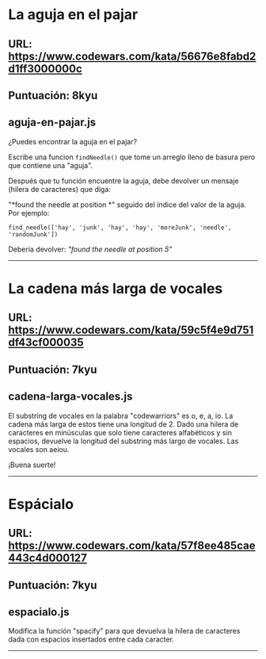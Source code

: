 # La aguja en el pajar

## URL: https://www.codewars.com/kata/56676e8fabd2d1ff3000000c

## Puntuación: 8kyu

## aguja-en-pajar.js

¿Puedes encontrar la aguja en el pajar?

Escribe una funcion `findNeedle()` que tome un arreglo lleno de basura pero que contiene una "aguja".

Después que tu función encuentre la aguja, debe devolver un mensaje (hilera de caracteres) que diga:

"*found the needle at position *" seguido del índice del valor de la aguja. Por ejemplo:

```find_needle(['hay', 'junk', 'hay', 'hay', 'moreJunk', 'needle', 'randomJunk'])```

Debería devolver: *"found the needle at position 5"*

---


# La cadena más larga de vocales

## URL: https://www.codewars.com/kata/59c5f4e9d751df43cf000035

## Puntuación: 7kyu

## cadena-larga-vocales.js

El substring de vocales en la palabra "codewarriors" es o, e, a, io. La cadena más larga de estos tiene una longitud de 2. Dado una hilera de caracteres en minúsculas que solo tiene caracteres alfabéticos y sin espacios, devuelve la longitud del substring más largo de vocales. Las vocales son aeiou.

¡Buena suerte!

---


# Espácialo

## URL: https://www.codewars.com/kata/57f8ee485cae443c4d000127

## Puntuación: 7kyu

## espacialo.js

Modifica la función "spacify" para que devuelva la hilera de caracteres dada con espacios insertados entre cada caracter.

---